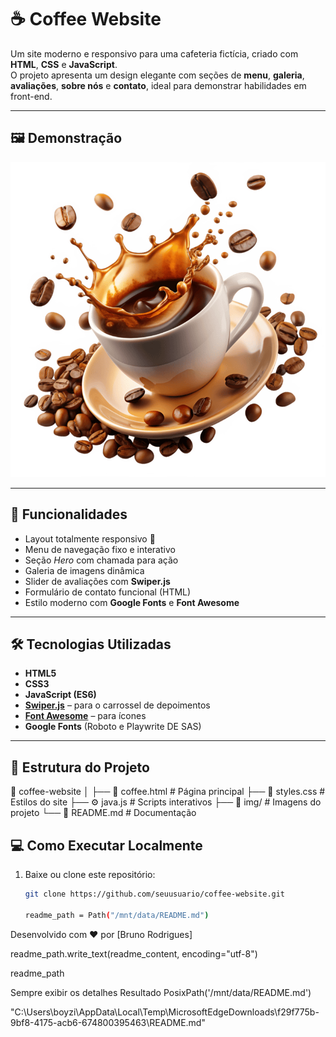 # ☕ Coffee Website

Um site moderno e responsivo para uma cafeteria fictícia, criado com **HTML**, **CSS** e **JavaScript**.  
O projeto apresenta um design elegante com seções de **menu**, **galeria**, **avaliações**, **sobre nós** e **contato**, ideal para demonstrar habilidades em front-end.

---

## 🖼️ Demonstração

![Preview do Site](img/coffee-hero-section.png)

---

## 🚀 Funcionalidades

- Layout totalmente responsivo 📱  
- Menu de navegação fixo e interativo  
- Seção *Hero* com chamada para ação  
- Galeria de imagens dinâmica  
- Slider de avaliações com **Swiper.js**  
- Formulário de contato funcional (HTML)  
- Estilo moderno com **Google Fonts** e **Font Awesome**

---

## 🛠️ Tecnologias Utilizadas

- **HTML5**
- **CSS3**
- **JavaScript (ES6)**
- [**Swiper.js**](https://swiperjs.com/) – para o carrossel de depoimentos  
- [**Font Awesome**](https://fontawesome.com/) – para ícones  
- **Google Fonts** (Roboto e Playwrite DE SAS)

---

## 📂 Estrutura do Projeto

📁 coffee-website
│
├── 📄 coffee.html # Página principal
├── 🎨 styles.css # Estilos do site
├── ⚙️ java.js # Scripts interativos
├── 📁 img/ # Imagens do projeto
└── 📄 README.md # Documentação



## 💻 Como Executar Localmente

1. Baixe ou clone este repositório:
   ```bash
   git clone https://github.com/seuusuario/coffee-website.git

   readme_path = Path("/mnt/data/README.md")

  Desenvolvido com ❤️ por [Bruno Rodrigues]

readme_path.write_text(readme_content, encoding="utf-8")

readme_path

Sempre exibir os detalhes
Resultado
PosixPath('/mnt/data/README.md')

"C:\Users\boyzi\AppData\Local\Temp\MicrosoftEdgeDownloads\f29f775b-9bf8-4175-acb6-674800395463\README.md"
   

